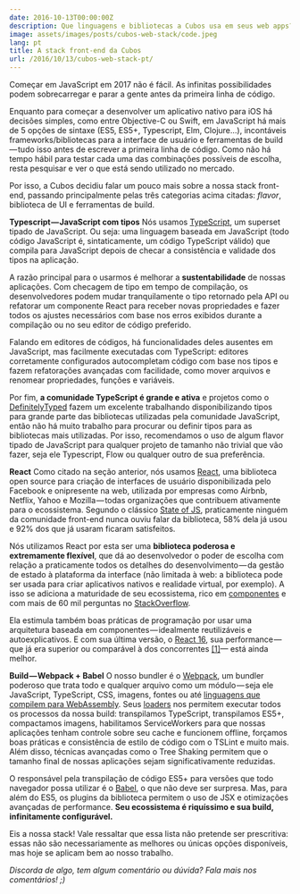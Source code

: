 ```yaml
---
date: 2016-10-13T00:00:00Z
description: Que linguagens e bibliotecas a Cubos usa em seus web apps?
image: assets/images/posts/cubos-web-stack/code.jpeg
lang: pt
title: A stack front-end da Cubos
url: /2016/10/13/cubos-web-stack-pt/
---
```


Começar em JavaScript em 2017 não é fácil. As infinitas possibilidades podem sobrecarregar e parar a gente antes da primeira linha de código.

Enquanto para começar a desenvolver um aplicativo nativo para iOS há decisões simples, como entre Objective-C ou Swift, em JavaScript há mais de 5 opções de sintaxe (ES5, ES5+, Typescript, Elm, Clojure…), incontáveis frameworks/bibliotecas para a interface de usuário e ferramentas de build — tudo isso antes de escrever a primeira linha de código. Como não há tempo hábil para testar cada uma das combinações possíveis de escolha, resta pesquisar e ver o que está sendo utilizado no mercado.

Por isso, a Cubos decidiu falar um pouco mais sobre a nossa stack front-end, passando principalmente pelas três categorias acima citadas: *flavor*, biblioteca de UI e ferramentas de build.

**Typescript — JavaScript com tipos**
Nós usamos [TypeScript](http://www.typescriptlang.org/), um superset tipado de JavaScript. Ou seja: uma linguagem baseada em JavaScript (todo código JavaScript é, sintaticamente, um código TypeScript válido) que compila para JavaScript depois de checar a consistência e validade dos tipos na aplicação.

A razão principal para o usarmos é melhorar a **sustentabilidade** de nossas aplicações. Com checagem de tipo em tempo de compilação, os desenvolvedores podem mudar tranquilamente o tipo retornado pela API ou refatorar um componente React para receber novas propriedades e fazer todos os ajustes necessários com base nos erros exibidos durante a compilação ou no seu editor de código preferido.

Falando em editores de códigos, há funcionalidades deles ausentes em JavaScript, mas facilmente executadas com TypeScript: editores corretamente configurados autocompletam código com base nos tipos e fazem refatorações avançadas com facilidade, como mover arquivos e renomear propriedades, funções e variáveis.

Por fim, **a comunidade TypeScript é grande e ativa** e projetos como o [DefinitelyTyped](http://definitelytyped.org/) fazem um excelente trabalhando disponibilizando tipos para grande parte das bibliotecas utilizadas pela comunidade JavaScript, então não há muito trabalho para procurar ou definir tipos para as bibliotecas mais utilizadas. Por isso, recomendamos o uso de algum flavor tipado de JavaScript para qualquer projeto de tamanho não trivial que vão fazer, seja ele Typescript, Flow ou qualquer outro de sua preferência.

**React**
Como citado na seção anterior, nós usamos [React](https://reactjs.org/), uma biblioteca open source para criação de interfaces de usuário disponibilizada pelo Facebook e onipresente na web, utilizada por empresas como Airbnb, Netflix, Yahoo e Mozilla — todas organizações que contribuem ativamente para o ecossistema. Segundo o clássico [State of JS](http://stateofjs.com/2016/frontend/), praticamente ninguém da comunidade front-end nunca ouviu falar da biblioteca, 58% dela já usou e 92% dos que já usaram ficaram satisfeitos.

Nós utilizamos React por esta ser uma **biblioteca poderosa e extremamente flexível**, que dá ao desenvolvedor o poder de escolha com relação a praticamente todos os detalhes do desenvolvimento — da gestão de estado à plataforma da interface (não limitada à web: a biblioteca pode ser usada para criar aplicativos nativos e realidade virtual, por exemplo). A isso se adiciona a maturidade de seu ecossistema, rico em [componentes](https://github.com/brillout/awesome-react-components) e com mais de 60 mil perguntas no [StackOverflow](https://stackoverflow.com/questions/tagged/reactjs).

Ela estimula também boas práticas de programação por usar uma arquitetura baseada em componentes — idealmente reutilizáveis e autoexplicativos. E com sua última versão, o [React 16](https://reactjs.org/blog/2017/09/26/react-v16.0.html), sua performance — que já era superior ou comparável à dos concorrentes [[1]](https://auth0.com/blog/more-benchmarks-virtual-dom-vs-angular-12-vs-mithril-js-vs-the-rest/)— está ainda melhor.

**Build — Webpack + Babel**
O nosso bundler é o [Webpack](https://webpack.github.io/), um bundler poderoso que trata todo e qualquer arquivo como um módulo — seja ele JavaScript, TypeScript, CSS, imagens, fontes ou até [linguagens que compilem para WebAssembly](https://medium.com/webpack/webpack-awarded-125-000-from-moss-program-f63eeaaf4e15). Seus [loaders](https://webpack.js.org/concepts/loaders/) nos permitem executar todos os processos da nossa build: transpilamos TypeScript, transpilamos ES5+, compactamos imagens, habilitamos ServiceWorkers para que nossas aplicações tenham controle sobre seu cache e funcionem offline, forçamos boas práticas e consistência de estilo de código com o TSLint e muito mais. Além disso, técnicas avançadas como o Tree Shaking permitem que o tamanho final de nossas aplicações sejam significativamente reduzidas.

O responsável pela transpilação de código ES5+ para versões que todo navegador possa utilizar é o [Babel](https://babeljs.io/), o que não deve ser surpresa. Mas, para além do ES5, os plugins da biblioteca permitem o uso de JSX e otimizações avançadas de performance. **Seu ecossistema é riquíssimo e sua build, infinitamente configurável.**

Eis a nossa stack! Vale ressaltar que essa lista não pretende ser prescritiva: essas não são necessariamente as melhores ou únicas opções disponíveis, mas hoje se aplicam bem ao nosso trabalho.

*Discorda de algo, tem algum comentário ou dúvida? Fala mais nos comentários! ;)*

